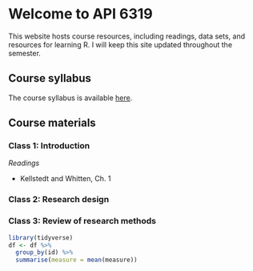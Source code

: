 # Welcome to API 6319

This website hosts course resources, including readings, data sets, and resources for learning R.  I will keep this site updated throughout the semester.

## Course syllabus

The course syllabus is available [here](https://www.dropbox.com/s/4vv7eqs66glayji/Detailed%20course%20syllabus.docx?dl=0).

## Course materials

### Class 1: Introduction
*Readings*
- Kellstedt and Whitten, Ch. 1

### Class 2: Research design


### Class 3: Review of research methods


```R
library(tidyverse)
df <- df %>%
  group_by(id) %>%
  summarise(measure = mean(measure))
```
